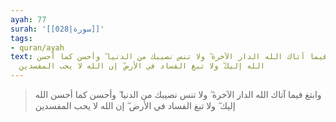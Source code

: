 ```yaml
---
ayah: 77
surah: '[[028|سورة]]'
tags:
- quran/ayah
text: وابتغ فيما آتاك الله الدار الآخرة ۖ ولا تنس نصيبك من الدنيا ۖ وأحسن كما أحسن
  الله إليك ۖ ولا تبغ الفساد في الأرض ۖ إن الله لا يحب المفسدين
---
```

> وابتغ فيما آتاك الله الدار الآخرة ۖ ولا تنس نصيبك من الدنيا ۖ وأحسن كما أحسن الله إليك ۖ ولا تبغ الفساد في الأرض ۖ إن الله لا يحب المفسدين
